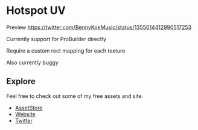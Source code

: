 # Hotspot UV

Preview https://twitter.com/BennyKokMusic/status/1355014412990517253

Currently support for ProBuilder directly

Require a custom rect mapping for each texture

Also currently buggy

## Explore
Feel free to check out some of my free assets and site.

- [AssetStore](https://assetstore.unity.com/publishers/28510)
- [Website](https://bennykok.com)
- [Twitter](https://twitter.com/BennyKokMusic)